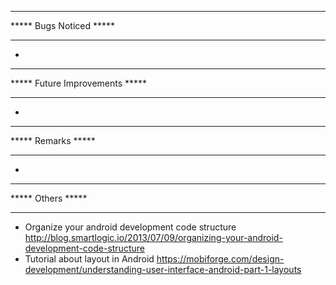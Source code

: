 *******************************
*****    Bugs Noticed     *****
*******************************
-





*******************************
***** Future Improvements *****
*******************************
-





*******************************
*****      Remarks        *****
*******************************
-





*******************************
*****       Others        *****
*******************************
-	Organize your android development code structure
	http://blog.smartlogic.io/2013/07/09/organizing-your-android-development-code-structure
-	Tutorial about layout in Android
	https://mobiforge.com/design-development/understanding-user-interface-android-part-1-layouts
